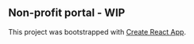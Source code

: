 ## Non-profit portal - WIP

This project was bootstrapped with [Create React App](https://github.com/facebook/create-react-app).